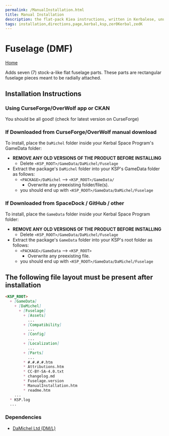 ```yaml
---
permalink: /ManualInstallation.html
title: Manual Installation
description: the flat-pack Kiea instructions, written in Kerbalese, unusally present
tags: installation,directions,page,kerbal,ksp,zer0Kerbal,zedK
---
```


<!-- ManualInstallation.md v1.1.8.0
Fuselage (DMF)
created: 01 Oct 2019
updated: 21 Jul 2022 -->

<!-- based upon work by Lisias -->

# Fuselage (DMF)

[Home](./index.md)

Adds seven (7) stock-a-like flat fuselage parts. These parts are rectangular fuselage pieces meant to be radially attached.

## Installation Instructions

### Using CurseForge/OverWolf app or CKAN

You should be all good! (check for latest version on CurseForge)

### If Downloaded from CurseForge/OverWolf manual download

To install, place the `DaMichel` folder inside your Kerbal Space Program's GameData folder:

* **REMOVE ANY OLD VERSIONS OF THE PRODUCT BEFORE INSTALLING**
  * Delete `<KSP_ROOT>/GameData/DaMichel/Fuselage`
* Extract the package's `DaMichel` folder into your KSP's GameData folder as follows:
  * `<PACKAGE>/DaMichel` --> `<KSP_ROOT>/GameData/`
    * Overwrite any preexisting folder/file(s).
  * you should end up with `<KSP_ROOT>/GameData/DaMichel/Fuselage`

### If Downloaded from SpaceDock / GitHub / other

To install, place the `GameData` folder inside your Kerbal Space Program folder:

* **REMOVE ANY OLD VERSIONS OF THE PRODUCT BEFORE INSTALLING**
  * Delete `<KSP_ROOT>/GameData/DaMichel/Fuselage`
* Extract the package's `GameData` folder into your KSP's root folder as follows:
  * `<PACKAGE>/GameData` --> `<KSP_ROOT>`
    * Overwrite any preexisting file.
  * you should end up with `<KSP_ROOT>/GameData/DaMichel/Fuselage`

## The following file layout must be present after installation

```markdown
<KSP_ROOT>
  + [GameData]
    + [DaMichel]
      + [Fuselage]
        + [Assets]
          ...
        + [Compatibility]
          ...
        + [Config]
          ...
        + [Localization]
          ...
        + [Parts]
          ...
        * #.#.#.#.htm
        * Attributions.htm
        * CC-BY-SA-4.0.txt
        * changelog.md
        * Fuselage.version
        * ManualInstallation.htm
        * readme.htm
    ...
  * KSP.log
  ...
```

### Dependencies

* [DaMichel Ltd (DM/L)][DML]

[DML]: https://forum.kerbalspaceprogram.com/index.php?/topic/208107-*/ "DaMichel Ltd (DM/L)"

